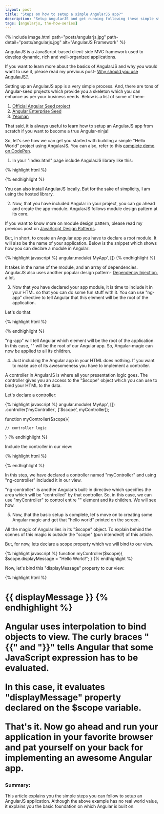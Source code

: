```yaml
---
layout: post
title: "Steps on how to setup a simple AngularJS app?"
description: "Setup AngularJS and get running following these simple steps. Develop your first 'Hello World' app in AngularJS."
tags: [angularjs, the-how-series]
---
```


{% include image.html path="posts/angularjs.jpg" path-detail="posts/angularjs.jpg" alt="AngularJS Framework" %}


AngularJS is a JavaScript-based client-side MVC framework used to develop dynamic, rich and well-organized applications.

If you want to learn more about the basics of AngularJS and why you would want to use it, please read my previous post- [Why should you use AngularJS?](http://ngninja.com/posts/why-should-you-use-angularjs).

Setting up an AngularJS app is a very simple process. And, there are tons of Angular-seed projects which provide you a skeleton which you can enhance as per your business needs. Below is a list of some of them:

1. [Official Angular Seed project](https://github.com/angular/angular-seed)
2. [Angular Enterprise Seed](https://github.com/robertjchristian/angular-enterprise-seed)
3. [Yeoman](http://yeoman.io/)

That said, it is always useful to learn how to setup an AngularJS app from scratch if you want to become a true Angular-ninja!

So, let's see how we can get you started with building a simple "Hello World" project using AngularJS. You can also, refer to this [complete demo on CodePen](http://codepen.io/sharduul/pen/xRNaLK).


1. In your "index.html" page include AngularJS library like this:

{% highlight html %}
<head>
  <script src="https://ajax.googleapis.com/ajax/libs/angularjs/1.5.7/angular.min.js"></script>
</head>
{% endhighlight %}

You can also install AngularJS locally. But for the sake of simplicity, I am using the hosted library.

2. Now, that you have included Angular in your project, you can go ahead and create the app-module. AngularJS follows module design pattern at its core. 

If you want to know more on module design pattern, please read my previous post on [JavaScript Design Patterns](http://ngninja.com/posts/javascript-design-patterns-you-should-know).

But, in short, to create an Angular app you have to declare a root module. It will also be the name of your application. Below is the snippet which shows how you can declare a module in Angular:

{% highlight javascript %}
angular.module('MyApp', [])
{% endhighlight %}

It takes in the name of the module, and an array of dependencies. AngularJS also uses another popular design pattern- [Dependency Injection](http://stackoverflow.com/questions/130794/what-is-dependency-injection), a lot.

3. Now that you have declared your app module, it is time to include it in your HTML so that you can do some fun stuff with it. You can use "ng-app" directive to tell Angular that this element will be the root of the application.

Let's do that:

{% highlight html %}
<body ng-app="MyApp">
	<!-- HTML code will go here-->
</body>
{% endhighlight %}

"ng-app" will tell Angular which element will be the root of the application. In this case, "<body>" will be the root of our Angular app. So, Angular-magic can now be applied to all its children.


4. Just including the Angular app in your HTML does nothing. If you want to make use of its awesomeness you have to implement a controller.

A controller in AngularJS is where all your presentation logic goes. The controller gives you an access to the "$scope" object which you can use to bind your HTML to the data.

Let's declare a controller:

{% highlight javascript %}
angular.module('MyApp', [])
  .controller('myController', ['$scope', myController]);

function myController($scope){

	// controller logic  

}
{% endhighlight %}

Include the controller in our view:

{% highlight html %}
<body ng-app="MyApp" ng-controller="myController">
	<!-- HTML code will go here-->
</body>
{% endhighlight %}

In this step, we have declared a controller named "myController" and using "ng-controller" included it in our view. 

"ng-controller" is another Angular's built-in directive which specifies the area which will be "controlled" by that controller. So, in this case, we can use "myController" to control entire "<body>" element and its children. We will see how.


5. Now, that the basic setup is complete, let's move on to creating some Angular magic and get that "hello world" printed on the screen.

All the magic of Angular lies in its "$scope" object. To explain behind the scenes of this magic is outside the "scope" (pun intended!) of this article. 

But, for now, lets declare a scope property which we will bind to our view.

{% highlight javascript %}
function myController($scope){
  $scope.displayMessage = "Hello World!";
}
{% endhighlight %}

Now, let's bind this "displayMessage" property to our view:

{% highlight html %}
<h1>{{ displayMessage }}</label>
{% endhighlight %}

Angular uses interpolation to bind objects to view. The curly braces "{{" and "}}" tells Angular that some JavaScript expression has to be evaluated.

In this case, it evaluates "displayMessage" property declared on the $scope variable.

That's it. Now go ahead and run your application in your favorite browser and pat yourself on your back for implementing an awesome Angular app.


### Summary:
This article explains you the simple steps you can follow to setup an AngularJS application. Although the above example has no real world value, it explains you the basic foundation on which Angular is built on.









